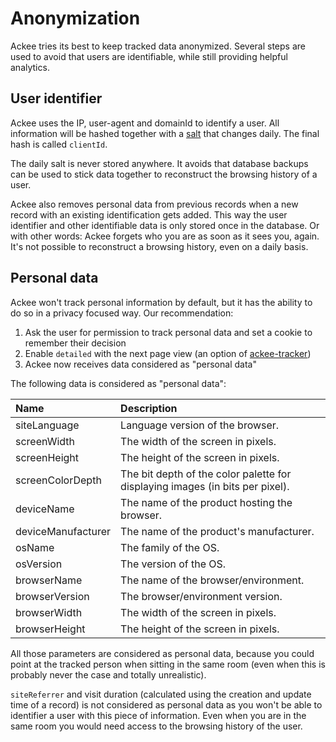 # Anonymization

Ackee tries its best to keep tracked data anonymized. Several steps are used to avoid that users are identifiable, while still providing helpful analytics.

## User identifier

Ackee uses the IP, user-agent and domainId to identify a user. All information will be hashed together with a [salt](https://en.wikipedia.org/wiki/Salt_(cryptography)) that changes daily. The final hash is called `clientId`.

The daily salt is never stored anywhere. It avoids that database backups can be used to stick data together to reconstruct the browsing history of a user.

Ackee also removes personal data from previous records when a new record with an existing identification gets added. This way the user identifier and other identifiable data is only stored once in the database. Or with other words: Ackee forgets who you are as soon as it sees you, again. It's not possible to reconstruct a browsing history, even on a daily basis.

## Personal data

Ackee won't track personal information by default, but it has the ability to do so in a privacy focused way. Our recommendation:

1. Ask the user for permission to track personal data and set a cookie to remember their decision
2. Enable `detailed` with the next page view (an option of [ackee-tracker](https://github.com/electerious/ackee-tracker))
3. Ackee now receives data considered as "personal data"

The following data is considered as "personal data":

| Name | Description |
|:-----------|:------------|
| siteLanguage | Language version of the browser. |
| screenWidth | The width of the screen in pixels. |
| screenHeight | The height of the screen in pixels. |
| screenColorDepth | The bit depth of the color palette for displaying images (in bits per pixel). |
| deviceName | The name of the product hosting the browser. |
| deviceManufacturer | The name of the product's manufacturer. |
| osName | The family of the OS. |
| osVersion | The version of the OS. |
| browserName | The name of the browser/environment. |
| browserVersion | The browser/environment version. |
| browserWidth | The width of the screen in pixels. |
| browserHeight | The height of the screen in pixels. |

All those parameters are considered as personal data, because you could point at the tracked person when sitting in the same room (even when this is probably never the case and totally unrealistic).

`siteReferrer` and visit duration (calculated using the creation and update time of a record) is not considered as personal data as you won't be able to identifier a user with this piece of information. Even when you are in the same room you would need access to the browsing history of the user.
